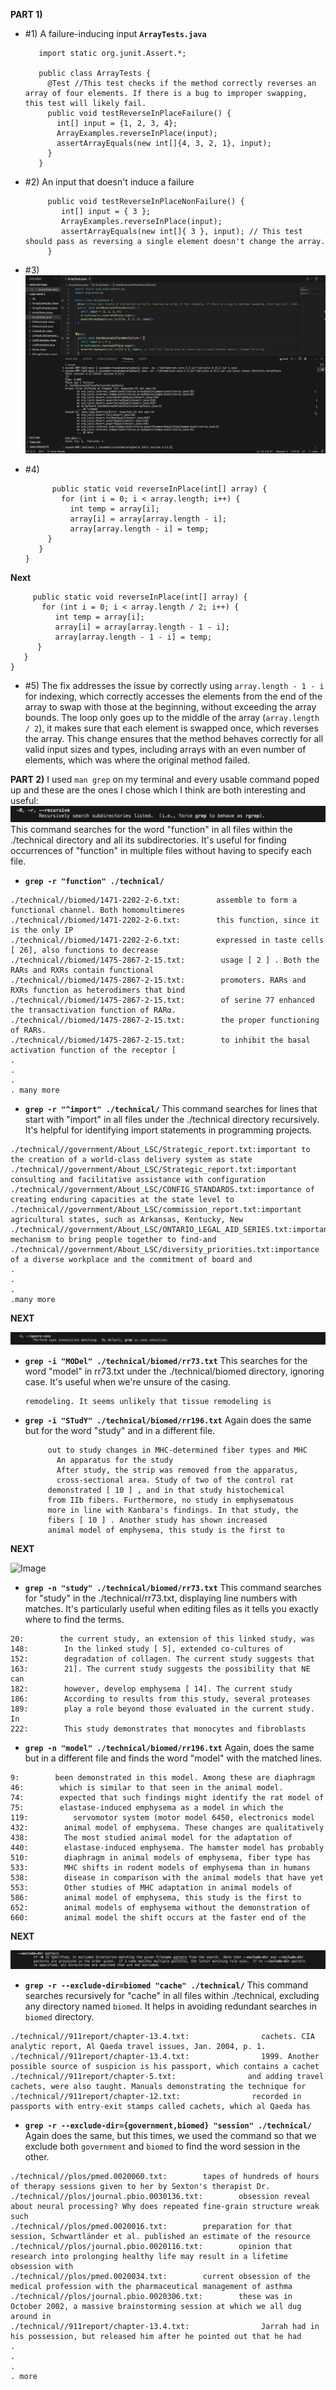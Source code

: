 **PART 1)**
* #1) A failure-inducing input
  **`ArrayTests.java`**
  ```import org.junit.Test;
     import static org.junit.Assert.*;

     public class ArrayTests {
       @Test //This test checks if the method correctly reverses an array of four elements. If there is a bug to improper swapping, this test will likely fail.
       public void testReverseInPlaceFailure() {
         int[] input = {1, 2, 3, 4};
         ArrayExamples.reverseInPlace(input);
         assertArrayEquals(new int[]{4, 3, 2, 1}, input);
       }
     }
  ``` 

* #2) An input that doesn't induce a failure
  ```@Test 
       public void testReverseInPlaceNonFailure() {
          int[] input = { 3 };
          ArrayExamples.reverseInPlace(input);
          assertArrayEquals(new int[]{ 3 }, input); // This test should pass as reversing a single element doesn't change the array.
       }
  ```
* #3) 
![Image](symptom.png)
* #4)
  ``` public class ArrayExamples {
        public static void reverseInPlace(int[] array) {
          for (int i = 0; i < array.length; i++) {
            int temp = array[i];
            array[i] = array[array.length - i]; 
            array[array.length - i] = temp;     
       }
     }
  }
  
 **Next**

  ```public class ArrayExamples {
       public static void reverseInPlace(int[] array) {
         for (int i = 0; i < array.length / 2; i++) {
            int temp = array[i];
            array[i] = array[array.length - 1 - i]; 
            array[array.length - 1 - i] = temp;     
        }
     }
  }
```
* #5)
The fix addresses the issue by correctly using `array.length - 1 - i` for indexing, which correctly accesses the elements from the end of the array to swap with those at the beginning, without exceeding the array bounds. The loop only goes up to the middle of the array (`array.length / 2`), it makes sure that each element is swapped once, which reverses the array. This change ensures that the method behaves correctly for all valid input sizes and types, including arrays with an even number of elements, which was where the original method failed.

**PART 2)**
I used `man grep` on my terminal and every usable command poped up and these are the ones I chose which I think are both interesting and useful:
![Image](r.png)
This command searches for the word "function" in all files within the ./technical directory and all its subdirectories. It's useful for finding occurrences of "function" in multiple files without having to specify each file.

* **`grep -r "function" ./technical/`**
```
./technical//biomed/1471-2202-2-6.txt:        assemble to form a functional channel. Both homomultimeres
./technical//biomed/1471-2202-2-6.txt:        this function, since it is the only IP 
./technical//biomed/1471-2202-2-6.txt:        expressed in taste cells [ 26], also functions to decrease
./technical//biomed/1475-2867-2-15.txt:        usage [ 2 ] . Both the RARs and RXRs contain functional
./technical//biomed/1475-2867-2-15.txt:        promoters. RARs and RXRs function as heterodimers that bind
./technical//biomed/1475-2867-2-15.txt:        of serine 77 enhanced the transactivation function of RARα.
./technical//biomed/1475-2867-2-15.txt:        the proper functioning of RARs.
./technical//biomed/1475-2867-2-15.txt:        to inhibit the basal activation function of the receptor [
.
.
.
. many more
```
* **`grep -r "^import" ./technical/`**
  This command searches for lines that start with "import" in all files under the ./technical directory recursively. It's helpful for identifying import statements in programming projects.
```
./technical//government/About_LSC/Strategic_report.txt:important to the creation of a world-class delivery system as state
./technical//government/About_LSC/Strategic_report.txt:important consulting and facilitative assistance with configuration
./technical//government/About_LSC/CONFIG_STANDARDS.txt:importance of creating enduring capacities at the state level to
./technical//government/About_LSC/commission_report.txt:important agricultural states, such as Arkansas, Kentucky, New
./technical//government/About_LSC/ONTARIO_LEGAL_AID_SERIES.txt:important mechanism to bring people together to find-and
./technical//government/About_LSC/diversity_priorities.txt:importance of a diverse workplace and the commitment of board and
.
.
.
.many more
```
**NEXT**

![Image](i.png)
* **`grep -i "MODel" ./technical/biomed/rr73.txt`** This searches for the word "model" in rr73.txt under the ./technical/biomed directory, ignoring case. It's useful when we're unsure of the casing.

  ```in vitro model of 
  remodeling. It seems unlikely that tissue remodeling is
 * **`grep -i "STudY" ./technical/biomed/rr196.txt`** Again does the same but for the word "study" and in a different file.
   ```control muscle in that study [ 11 ] .
        out to study changes in MHC-determined fiber types and MHC
          An apparatus for the study 
          After study, the strip was removed from the apparatus,
          cross-sectional area. Study of two of the control rat
        demonstrated [ 10 ] , and in that study histochemical
        from IIb fibers. Furthermore, no study in emphysematous
        more in line with Kanbara's findings. In that study, the
        fibers [ 10 ] . Another study has shown increased
        animal model of emphysema, this study is the first to

**NEXT**

  ![Image](n.png)
* **`grep -n "study" ./technical/biomed/rr73.txt`** This command searches for "study" in the ./technical/rr73.txt, displaying line numbers with matches. It's particularly useful when editing files as it tells you exactly where to find the terms.
```16:        Results in the linked study [ 5] demonstrated that 3D
20:        the current study, an extension of this linked study, was
148:        In the linked study [ 5], extended co-cultures of
152:        degradation of collagen. The current study suggests that
163:        21]. The current study suggests the possibility that NE can
182:        however, develop emphysema [ 14]. The current study
186:        According to results from this study, several proteases
189:        play a role beyond those evaluated in the current study. In
222:        This study demonstrates that monocytes and fibroblasts
```
* **`grep -n "model" ./technical/biomed/rr196.txt`** Again, does the same but in a different file and finds the word "model" with the matched lines.

```7:        studied animal model for human emphysema. Several
9:        been demonstrated in this model. Among these are diaphragm
46:        which is similar to that seen in the animal model.
74:        expected that such findings might identify the rat model of
75:        elastase-induced emphysema as a model in which the
119:          servomotor system (motor model 6450, electronics model
432:        animal model of emphysema. These changes are qualitatively
438:        The most studied animal model for the adaptation of
440:        elastase-induced emphysema. The hamster model has probably
510:        diaphragm in animal models of emphysema, fiber type has
533:        MHC shifts in rodent models of emphysema than in humans
538:        disease in comparison with the animal models that have yet
553:        Other studies of MHC adaptation in animal models of
586:        animal model of emphysema, this study is the first to
652:        animal models of emphysema without the demonstration of
660:        animal model the shift occurs at the faster end of the
```

**NEXT**

![Image](exclude.png)
* **`grep -r --exclude-dir=biomed "cache" ./technical/`** This command searches recursively for "cache" in all files within ./technical, excluding any directory named `biomed`. It helps in avoiding redundant searches in `biomed` directory.
```./technical//government/Media/Retirement_Has_Its_Appeal.txt:"He has the cachet of being a long-standing family court judge,
./technical//911report/chapter-13.4.txt:                cachets. CIA analytic report, Al Qaeda travel issues, Jan. 2004, p. 1.
./technical//911report/chapter-13.4.txt:                1999. Another possible source of suspicion is his passport, which contains a cachet
./technical//911report/chapter-5.txt:                and adding travel cachets, were also taught. Manuals demonstrating the technique for
./technical//911report/chapter-12.txt:                recorded in passports with entry-exit stamps called cachets, which al Qaeda has
```
* **`grep -r --exclude-dir={government,biomed} "session" ./technical/`** Again does the same, but this times, we used the command so that we exclude both `government` and `biomed` to find the word session in the other.
```./technical//plos/pmed.0020060.txt:        Museum of French Art in New York, auctioned, and finally ending up in the possession of a
./technical//plos/pmed.0020060.txt:        tapes of hundreds of hours of therapy sessions given to her by Sexton's therapist Dr.
./technical//plos/journal.pbio.0030136.txt:        obsession reveal about neural processing? Why does repeated fine-grain structure wreak such
./technical//plos/pmed.0020016.txt:        preparation for that session, Schwartländer et al. published an estimate of the resource
./technical//plos/journal.pbio.0020116.txt:        opinion that research into prolonging healthy life may result in a lifetime obsession with
./technical//plos/pmed.0020034.txt:        current obsession of the medical profession with the pharmaceutical management of asthma
./technical//plos/journal.pbio.0020306.txt:        these was in October 2002, a massive brainstorming session at which we all dug around in
./technical//911report/chapter-13.4.txt:                Jarrah had in his possession, but released him after he pointed out that he had
.
.
.
. more
```
